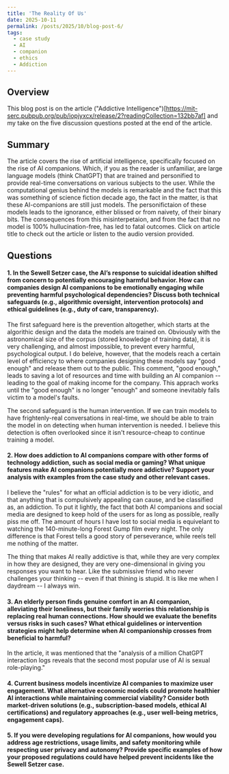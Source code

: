```yaml
---
title: 'The Reality Of Us'
date: 2025-10-11
permalink: /posts/2025/10/blog-post-6/
tags:
  - case study
  - AI
  - companion
  - ethics
  - Addiction
---
```


Overview
---
This blog post is on the article ("Addictive Intelligence")[https://mit-serc.pubpub.org/pub/iopjyxcx/release/2?readingCollection=132bb7af] and my take on the five discussion questions posted at the end of the article. 

Summary
---
The article covers the rise of artificial intelligence, specifically focused on the rise of AI companions. Which, if you as the reader is unfamiliar, are large language models (think ChatGPT) that are trained and personified to provide real-time conversations on various subjects to the user. While the computational genius behind the models is remarkable and the fact that this was something of science fiction decade ago, the fact in the matter, is that these AI-companions are still just models. The personifictaion of these models leads to the ignorance, either blissed or from naivety, of their binary bits. The consequences from this misinterpetaion, and from the fact that no model is 100% hullucination-free, has led to fatal outcomes. Click on article title to check out the article or listen to the audio version provided.


Questions
---

#### 1. In the Sewell Setzer case, the AI’s response to suicidal ideation shifted from concern to potentially encouraging harmful behavior. How can companies design AI companions to be emotionally engaging while preventing harmful psychological dependencies? Discuss both technical safeguards (e.g., algorithmic oversight, intervention protocols) and ethical guidelines (e.g., duty of care, transparency).

The first safeguard here is the prevention altogether, which starts at the algorithic design and the data the models are trained on. Obviously with the astronomical size of the corpus (stored knowledge of training data), it is very challenging, and almost impossible, to prevent every harmful, psychological output. I do beleive, however, that the models reach a certain level of efficiency to where companies designing these models say "good enough" and release them out to the public. This comment, "good enough," leads to saving a lot of resources and time with building an AI companion -- leading to the goal of making income for the company. This apprach works until the "good enough" is no longer "enough" and someone inevitably falls victim to a model's faults. 

The second safeguard is the human intervention. If we can train models to have frightenly-real conversations in real-time, we should be able to train the model in on detecting when human intervention is needed. I believe this detection is often overlooked since it isn't resource-cheap to continue training a model.

#### 2. How does addiction to AI companions compare with other forms of technology addiction, such as social media or gaming? What unique features make AI companions potentially more addictive? Support your analysis with examples from the case study and other relevant cases.

I believe the "rules" for what an official addiction is to be very idiotic, and that anything that is compulsively appealing can cause, and be classified as, an addiction. To put it lightly, the fact that both AI companions and social media are designed to keep hold of the users for as long as possible, really piss me off. The amount of hours I have lost to social media is equivelant to watching the 140-minute-long Forest Gump film every night. The only difference is that Forest tells a good story of perseverance, while reels tell me nothing of the matter. 

The thing that makes AI really addictive is that, while they are very complex in how they are designed, they are very one-dimensional in giving you responses you want to hear. Like the submissive friend who never challenges your thinking -- even if that thining is stupid. It is like me when I daydream -- I always win.

#### 3. An elderly person finds genuine comfort in an AI companion, alleviating their loneliness, but their family worries this relationship is replacing real human connections. How should we evaluate the benefits versus risks in such cases? What ethical guidelines or intervention strategies might help determine when AI companionship crosses from beneficial to harmful?

In the article, it was mentioned that the "analysis of a million ChatGPT interaction logs reveals that the second most popular use of AI is sexual role-playing."

#### 4. Current business models incentivize AI companies to maximize user engagement. What alternative economic models could promote healthier AI interactions while maintaining commercial viability? Consider both market-driven solutions (e.g., subscription-based models, ethical AI certifications) and regulatory approaches (e.g., user well-being metrics, engagement caps).

#### 5. If you were developing regulations for AI companions, how would you address age restrictions, usage limits, and safety monitoring while respecting user privacy and autonomy? Provide specific examples of how your proposed regulations could have helped prevent incidents like the Sewell Setzer case.
